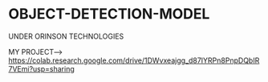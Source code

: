 # OBJECT-DETECTION-MODEL
UNDER ORINSON TECHNOLOGIES

MY PROJECT--> https://colab.research.google.com/drive/1DWvxeajgg_d87IYRPn8PnpDQbIR7VEmi?usp=sharing


